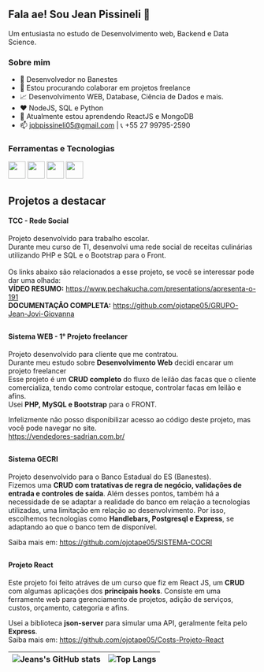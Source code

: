 ## Fala ae! Sou Jean Pissineli 🤙
Um entusiasta no estudo de Desenvolvimento web, Backend e Data Science.

### Sobre mim
  - 💼 Desenvolvedor no Banestes
  - 👯 Estou procurando colaborar em projetos freelance
  - 📈 Desenvolvimento WEB, Database, Ciência de Dados e mais.
  - ❤️ NodeJS, SQL e Python
  - 🌱 Atualmente estou aprendendo ReactJS e MongoDB
  - 📫 jpbpissineli05@gmail.com | 📞 +55 27 99795-2590

### Ferramentas e Tecnologias
<img loading="lazy" height="35rem" width="35rem" src="https://cdn.jsdelivr.net/gh/devicons/devicon/icons/nodejs/nodejs-original.svg" /> <img loading="lazy" height="35rem" width="35rem" src="https://cdn.jsdelivr.net/gh/devicons/devicon/icons/python/python-original.svg" />
<img loading="lazy" height="35rem" width="35rem" src="https://cdn.jsdelivr.net/gh/devicons/devicon/icons/mysql/mysql-original.svg" />
<img loading="lazy" height="35rem" width="35rem" src="https://cdn.jsdelivr.net/gh/devicons/devicon/icons/react/react-original.svg" />

## Projetos a destacar
#### TCC - Rede Social
Projeto desenvolvido para trabalho escolar.<br>
Durante meu curso de TI, desenvolvi uma rede social de receitas culinárias utilizando PHP e SQL e o Bootstrap para o Front.
<br><br>
Os links abaixo são relacionados a esse projeto, se você se interessar pode dar uma olhada:<br>
<b>VÍDEO RESUMO:</b> https://www.pechakucha.com/presentations/apresenta-o-191<br>
<b>DOCUMENTAÇÃO COMPLETA:</b> https://github.com/ojotape05/GRUPO-Jean-Jovi-Giovanna
##
#### Sistema WEB - 1° Projeto freelancer
Projeto desenvolvido para cliente que me contratou.<br>
Durante meu estudo sobre <b>Desenvolvimento Web</b> decidi encarar um projeto freelancer<br>
Esse projeto é um <b>CRUD completo</b> do fluxo de leilão das facas que o cliente comercializa, tendo como controlar estoque, controlar facas em leilão e afins.<br>
Usei <b>PHP, MySQL e Bootstrap</b> para o FRONT.<br>

Infelizmente não posso disponibilizar acesso ao código deste projeto, mas você pode navegar no site.<br>
https://vendedores-sadrian.com.br/
##
#### Sistema GECRI
Projeto desenvolvido para o Banco Estadual do ES (Banestes).<br>
Fizemos uma <b>CRUD com tratativas de regra de negócio, validações de entrada e controles de saída</b>. Além desses pontos, também há a necessidade de se adaptar a realidade do banco em relação a tecnologias utilizadas, uma limitação em relação ao desenvolvimento. Por isso, escolhemos tecnologias como <b>Handlebars, Postgresql e Express</b>, se adaptando ao que o banco tem de disponível.

Saiba mais em: https://github.com/ojotape05/SISTEMA-COCRI
##
#### Projeto React
Este projeto foi feito atráves de um curso que fiz em React JS, um <b>CRUD</b> com algumas aplicações dos <b>principais hooks</b>.
Consiste em uma ferramente web para gerenciamento de projetos, adição de serviços, custos, orçamento, categoria e afins.

Usei a biblioteca <b>json-server</b> para simular uma API, geralmente feita pelo <b>Express</b>.<br>
Saiba mais em: https://github.com/ojotape05/Costs-Projeto-React

| ![Jeans's GitHub stats](https://github-readme-stats.vercel.app/api?username=ojotape05&show_icons=true&theme=merko) | ![Top Langs](https://github-readme-stats.vercel.app/api/top-langs/?username=ojotape05&layout=compact) |
| ------------- | ------------- |
